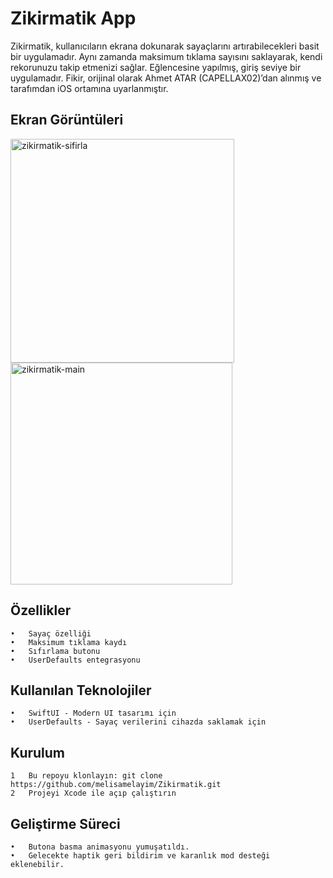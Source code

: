 # Zikirmatik App

Zikirmatik, kullanıcıların ekrana dokunarak sayaçlarını artırabilecekleri basit bir uygulamadır. Aynı zamanda maksimum tıklama sayısını saklayarak, kendi rekorunuzu takip etmenizi sağlar. Eğlencesine yapılmış, giriş seviye bir uygulamadır. Fikir, orijinal olarak Ahmet ATAR (CAPELLAX02)’dan alınmış ve tarafımdan iOS ortamına uyarlanmıştır.

## Ekran Görüntüleri
<img width="358" alt="zikirmatik-sifirla" src="https://github.com/user-attachments/assets/7b44e999-6309-4844-abc1-183df4ef9a11" />
<img width="355" alt="zikirmatik-main" src="https://github.com/user-attachments/assets/ffa8e9ea-9492-46f1-8011-6b1b6a5b5f8e" />

## Özellikler
	•	Sayaç özelliği
	•	Maksimum tıklama kaydı
	•	Sıfırlama butonu
	•	UserDefaults entegrasyonu

## Kullanılan Teknolojiler
	•	SwiftUI - Modern UI tasarımı için
	•	UserDefaults - Sayaç verilerini cihazda saklamak için

## Kurulum
	1	Bu repoyu klonlayın: git clone https://github.com/melisamelayim/Zikirmatik.git
	2	Projeyi Xcode ile açıp çalıştırın


## Geliştirme Süreci
	•	Butona basma animasyonu yumuşatıldı.
	•	Gelecekte haptik geri bildirim ve karanlık mod desteği eklenebilir.

